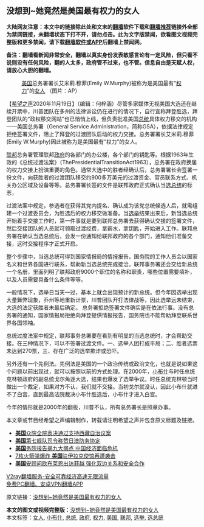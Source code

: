  <h2>没想到~她竟然是美国最有权力的女人</h2> <p class="notice"><b>大陆网友注意：本文中的链接除此处和文末的<a href="https://github.com/bannedbook/fanqiang" >翻墙</a>软件下载和<a href="https://github.com/killgcd/justmysocks/blob/master/README.md">翻墙推荐</a>链接外全部为禁网链接，未翻墙状态下打不开，请勿点击。此为文字版禁闻，欲看图文视频完整版和更多禁闻，请下载<a href="https://github.com/bannedbook/fanqiang">翻墙软件或APP</a>后翻墙上禁闻网。</p><p>备注：翻墙看新闻非常安全，翻墙以真实身份发表敏感言论有一定风险，但只看不说则没有任何风险，翻的人太多，政府管不过来，也不管。信息自由是天赋人权，请放心大胆的翻墙。</b></p>  <div class="entry"> <figure><figcaption><a href="https://www.bannedbook.org/bnews/tag/%e7%be%8e%e5%9b%bd/" class="st_tag internal_tag" rel="tag" title="标签 美国 下的日志">美国</a>总务署署长艾米莉.穆菲(Emily W.Murphy)被称为是美国最有“<a href="https://www.bannedbook.org/bnews/tag/%E6%9D%83%E5%8A%9B/" class="st_tag internal_tag" rel="tag" title="标签 权力 下的日志">权力</a>”的<a href="https://www.bannedbook.org/bnews/tag/%e5%a5%b3%e4%ba%ba/" class="st_tag internal_tag" rel="tag" title="标签 女人 下的日志">女人</a> （图片：AP）</figcaption></figure> <p>【<span class='wp_keywordlink_affiliate'><a href="https://www.soundofhope.org" title="希望之声" target="_blank">希望之声</a></span>2020年11月19日】（编辑：何梓涵）尽管多家媒体无视美国大选还在继续开票中，川普团队在多州的法律诉讼仍在进行的情况下，自行宣称拜登胜选，拜登团队的“政权移交网站”也已悄悄上线，但负责批准美国<a href="https://www.bannedbook.org/bnews/tag/%e6%80%bb%e7%bb%9f/" class="st_tag internal_tag" rel="tag" title="标签 总统 下的日志">总统</a>具体权力移交的机构——美国总务署（General Service Administration，简称GSA），依据法律规定拒绝签署文件，阻止了拜登的过渡团队启动的权力交接。总务署署长艾米莉.穆菲(Emily W.Murphy)因此被称为是美国最有“权力”的女人。</p> <p><a href="https://www.bannedbook.org/bnews/tag/%E8%81%94%E9%82%A6/" class="st_tag internal_tag" rel="tag" title="标签 联邦 下的日志">联邦</a>总务署管理联邦<a href="https://www.bannedbook.org/bnews/tag/%e6%94%bf%e5%ba%9c/" class="st_tag internal_tag" rel="tag" title="标签 政府 下的日志">政府</a>的各部门的办公楼，各个部门的钥匙等。根据1963年生效的《总统过渡法案》（ThePresidentialTransitionAct1963），总务署在政府换届的权力交接上扮演重要的角色。通常大选中的胜者经确认后，总务署署长会签署一份文件，向获胜者的过渡团队移交约900多万美元的过渡资金、官员联系方式、机关办公区域及设备等等。总务署署长签的文件是联邦政府正式确认当<a href="https://www.bannedbook.org/bnews/tag/%E9%80%89%E6%80%BB%E7%BB%9F/" class="st_tag internal_tag" rel="tag" title="标签 选总统 下的日志">选总统</a>的标志，</p>  <p>过渡法案中规定，参选者在获得其党内提名、确认成为该党总统候选人后，就需组建一个过渡委员会，为胜选后的权力移交做准备。当<a href="https://www.bannedbook.org/bnews/tag/%e9%80%89%e4%b8%be/" class="st_tag internal_tag" rel="tag" title="标签 选举 下的日志">选举</a>结果出来后，新当选总统开始着手交接工作时，第一件事就是要到联邦总务署去获得确认交接的签署文件，然后交接团队的人员就可领取过渡经费，拿薪水，拿钥匙，开始进入工作。联邦总务署在确认当选总统后，会发一份通知给联邦政府的各个部门，通知他们准备交接，这时交接程序才正式开启。</p> <p>整个步骤中，当选总统可得到国家情报局的情报报告，国务院的工作人员会以国家名义和世界各国进行联系，帮助新当选总统完成接洽。联邦事务署还会交给新总统一个名册，里面列明了联邦政府9000个职位的名称和职责，哪些位置需要填补，以及人员需要具备什么条件等等。</p>  <p>一般情况下，选举日当天一过，基本上就会出现预计的新总统。但今年因选举出现大量舞弊现象，乔州等地重新计票，川普团队开打法律战等，因此选举远未结束，大选的法定获胜者未最后确定。 总务署拒绝签署文件确实是在依法行事。没有总务署的通知，国家情报局拒绝向拜登提供情报报告，国务院也不能帮助拜登联系世界各国领袖。</p> <p>总统过度法案中规定，联邦事务总署要在看到有明显的当选总统时，才会帮助交接。在三种情况下，可以不签署过渡文件。一、选举人团打成平局；二、胜者选票未达到270票，三、存在广泛的选举欺诈或恐吓。</p>  <p>另外还有一个先例法。先例法是美国的一个政治传统或政治文化，也就是说如果这个问题以前出现过，就可以按照以前的方式处理。在2000年，<a href="https://www.bannedbook.org/bnews/tag/%E5%B0%8F%E5%B8%83%E4%BB%80/" class="st_tag internal_tag" rel="tag" title="标签 小布什 下的日志">小布什</a>与时任总统克林顿政府的副总统戈尔角逐大选，结果也爆发了选举争议。时任总统克林顿当时做出一个裁定，如果对方不认，我们就不交接。当初戈尔就没认，因此小布什就进不了白宫，直到最高法院裁决小布什胜选后，小布什才进入白宫。</p> <p>今年的情形就是2000年的翻版，川普不认，所有总务署长是照章办事。</p>  <p>本文章或节目经希望之声编辑制作，转载请注明希望之声并包含原文标题及链接。</p> <ul class='op-related-articles' title='相关阅读'> <li><a href='https://www.bannedbook.org/bnews/renquan/xizang/20201119/1433653.html' target='_blank'><b>美国</b>众院全院表决通过支持西藏自治议案</a></li> <li><a href='https://www.bannedbook.org/bnews/headline/20201119/1433602.html' target='_blank'><b>美国</b>第七舰队司令称赞日澳防务协定</a></li> <li><a href='https://www.bannedbook.org/bnews/comments/20201119/1433580.html' target='_blank'><b>美国</b>务院报告揭九大弱点 中国经济面临危机</a></li> <li><a href='https://www.bannedbook.org/bnews/worldnews/20201119/1433578.html' target='_blank'>7枚火箭弹爆炸 <b>美国</b>驻伊拉克使馆再遭袭击</a></li> <li><a href='https://www.bannedbook.org/bnews/comments/20201119/1433558.html' target='_blank'><b>美国</b>安顾问欧布莱恩出访菲越 强化双边关系和安全合作</a></li> </ul> <p class="texttj"> <a href="https://www.bannedbook.org/forum23/topic22702.html" target="_blank">V2ray翻墙服务-安全可靠经济高速无限流量</a><br/> <a href="https://github.com/bannedbook/fanqiang/wiki/%E7%A6%81%E9%97%BB%E7%BD%91%E5%AE%89%E5%8D%93%E7%BF%BB%E5%A2%99%E6%96%B0%E9%97%BBAPP" target="_blank">免费PC翻墙、安卓VPN翻墙APP</a></p><p>原文链接：<a class="src_link"  href="https://www.soundofhope.org/post/444595" target="_blank">没想到~她竟然是美国最有权力的女人</a></p><a name='sharetosocial'></a>       <div><b>本文的图文或视频完整版</b>：<a href='https://www.bannedbook.org/bnews/comments/20201119/1433663.html'>没想到~她竟然是美国最有权力的女人</a></div>  </div><!--END ENTRY--> <div class="postfooter"> <div>本文标签：<a href="https://www.bannedbook.org/bnews/tag/%e5%a5%b3%e4%ba%ba/" rel="tag">女人</a>, <a href="https://www.bannedbook.org/bnews/tag/%E5%B0%8F%E5%B8%83%E4%BB%80/" rel="tag">小布什</a>, <a href="https://www.bannedbook.org/bnews/tag/%e6%80%bb%e7%bb%9f/" rel="tag">总统</a>, <a href="https://www.bannedbook.org/bnews/tag/%e6%94%bf%e5%ba%9c/" rel="tag">政府</a>, <a href="https://www.bannedbook.org/bnews/tag/%E6%9D%83%E5%8A%9B/" rel="tag">权力</a>, <a href="https://www.bannedbook.org/bnews/tag/%e7%be%8e%e5%9b%bd/" rel="tag">美国</a>, <a href="https://www.bannedbook.org/bnews/tag/%E8%81%94%E9%82%A6/" rel="tag">联邦</a>, <a href="https://www.bannedbook.org/bnews/tag/%e9%80%89%e4%b8%be/" rel="tag">选举</a>, <a href="https://www.bannedbook.org/bnews/tag/%E9%80%89%E6%80%BB%E7%BB%9F/" rel="tag">选总统</a></div>  </div><!--END POSTFOOTER--> 